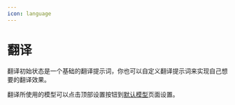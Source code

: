 ```yaml
---
icon: language
---
```


# 翻译

翻译初始状态是一个基础的翻译提示词，你也可以自定义翻译提示词来实现自己想要的翻译效果。



翻译所使用的模型可以点击顶部设置按钮到[默认模型](settings/default-models.md#fan-yi-mo-xing)页面设置。
